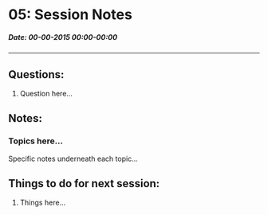 # 05: Session Notes #
##### Date: 00-00-2015 00:00-00:00 #####
-------------------------------------------------


## Questions: ###

1. Question here...



## Notes: ##

### Topics here... ###

Specific notes underneath each topic...




## Things to do for next session: ##

1. Things here...
